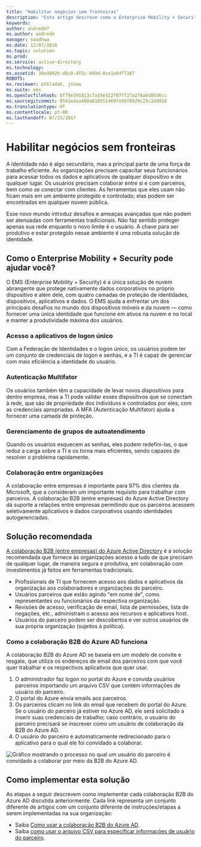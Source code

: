 ```yaml
---
title: "Habilitar negócios sem fronteiras"
description: "Este artigo descreve como o Enterprise Mobility + Security pode ser usado para fornecer uma única identidade que funcione em ativos na nuvem e no local, além de manter a produtividade máxima dos usuários aproveitando as ferramentas do Azure Active Directory."
keywords: 
author: andredm7
ms.author: andredm
manager: swadhwa
ms.date: 12/07/2016
ms.topic: solution
ms.prod: 
ms.service: active-directory
ms.technology: 
ms.assetid: 38e9802b-d8c0-4f5c-b89d-8ce1e04f7387
ROBOTS: 
ms.reviewer: atkladak, jsnow
ms.suite: ems
ms.openlocfilehash: 8f79e391813c7a15e522f07ff27a2f6abd8536cc
ms.sourcegitcommit: 0541e4aa400a818551469fe9df8929c25c2dd918
ms.translationtype: HT
ms.contentlocale: pt-BR
ms.lasthandoff: 07/25/2017
---
```

# <a name="enable-business-without-borders"></a>Habilitar negócios sem fronteiras
A identidade não é algo secundário, mas a principal parte de uma força de trabalho eficiente. As organizações precisam capacitar seus funcionários para acessar todos os dados e aplicativos de qualquer dispositivo e de qualquer lugar. Os usuários precisam colaborar entre si e com parceiros, bem como se conectar com clientes. As ferramentas que eles usam não ficam mais em um ambiente protegido e controlado; elas podem ser encontradas em qualquer nuvem pública.

Esse novo mundo introduz desafios e ameaças avançadas que não podem ser atenuadas com ferramentas tradicionais. Não faz sentido proteger apenas sua rede enquanto o novo limite é o usuário. A chave para ser produtivo e estar protegido nesse ambiente é uma robusta solução de identidade.

## <a name="how-can-enterprise-mobility--security-help-you"></a>Como o Enterprise Mobility + Security pode ajudar você?
O EMS (Enterprise Mobility + Security) é a única solução de nuvem abrangente que protege nativamente dados corporativos no próprio dispositivo e além dele, com quatro camadas de proteção de identidades, dispositivos, aplicativos e dados. O EMS ajuda a enfrentar um dos principais desafios no mundo dos dispositivos móveis e da nuvem — como fornecer uma única identidade que funcione em ativos na nuvem e no local e manter a produtividade máxima dos usuários.

### <a name="access-to-single-sign-on-applications"></a>Acesso a aplicativos de logon único
Com a Federação de Identidades e o logon único, os usuários podem ter um conjunto de credenciais de logon e senhas, e a TI é capaz de gerenciar com mais eficiência a identidade do usuário.
### <a name="multi-factor-authentication"></a>Autenticação Multifator
Os usuários também têm a capacidade de levar novos dispositivos para dentro empresa, mas a TI pode validar esses dispositivos que se conectam à rede, que são de propriedade dos indivíduos e controlados por eles, com as credenciais apropriadas. A MFA (Autenticação Multifator) ajuda a fornecer uma camada de proteção.
### <a name="self-service-group-management"></a>Gerenciamento de grupos de autoatendimento
Quando os usuários esquecem as senhas, eles podem redefini-las, o que reduz a carga sobre a TI e os torna mais eficientes, sendo capazes de resolver o problema rapidamente.
### <a name="cross-organization-collaboration"></a>Colaboração entre organizações
A colaboração entre empresas é importante para 97% dos clientes da Microsoft, que a consideram um importante requisito para trabalhar com parceiros. A colaboração B2B (entre empresas) do Azure Active Directory dá suporte a relações entre empresas permitindo que os parceiros acessem seletivamente aplicativos e dados corporativos usando identidades autogerenciadas.

## <a name="recommended-solution"></a>Solução recomendada
[A colaboração B2B (entre empresas) do Azure Active Directory](https://azure.microsoft.com/documentation/articles/active-directory-b2b-what-is-azure-ad-b2b/) é a solução recomendada que fornece às organizações acesso a tudo de que precisam de qualquer lugar, de maneira segura e produtiva, em colaboração com investimentos já feitos em ferramentas tradicionais.
- Profissionais de TI que fornecem acesso aos dados e aplicativos da organização aos colaboradores e organizações do parceiro.
- Usuários parceiros que estão agindo "em nome de", como representantes ou funcionários da respectiva organização.
- Revisões de acesso, verificação de email, lista de permissões, lista de negações, etc., administram o acesso aos recursos e aplicativos host.
- Usuários do parceiro podem ser descobertos e ver outros usuários de sua própria organização (sujeitos à política).

### <a name="how-azure-ad-b2b-collaboration-works"></a>Como a colaboração B2B do Azure AD funciona

A colaboração B2B do Azure AD se baseia em um modelo de convite e resgate, que utiliza os endereços de email dos parceiros com que você quer trabalhar e os respectivos aplicativos que quer usar.

1. O administrador faz logon no portal do Azure e convida usuários parceiros importando um arquivo CSV que contém informações de usuário do parceiro.
2. O portal do Azure envia emails aos parceiros.
3. Os parceiros clicam no link do email que recebem do portal do Azure. Se o usuário do parceiro já estiver no Azure AD, ele será solicitado a inserir suas credenciais de trabalho; caso contrário, o usuário do parceiro precisará se inscrever como um usuário de colaboração da B2B do Azure AD.
4. O usuário do parceiro é automaticamente redirecionado para o aplicativo para o qual ele foi convidado a colaborar.

![Gráfico mostrando o processo no qual um usuário do parceiro é convidado a colaborar por meio da B2B do Azure AD.](./media/enable-business-without-borders/enable-business-without-borders-fig1.png)

## <a name="how-to-implement-this-solution"></a>Como implementar esta solução
As etapas a seguir descrevem como implementar cada colaboração B2B do Azure AD discutida anteriormente. Cada link representa um conjunto diferente de artigos com um conjunto diferente de instruções/etapas a serem implementadas na sua organização:
- Saiba [Como usar a colaboração B2B do Azure AD](https://azure.microsoft.com/documentation/articles/active-directory-b2b-detailed-walkthrough/).
- Saiba [como usar o arquivo CSV para especificar informações de usuário do parceiro](https://azure.microsoft.com/en-us/documentation/articles/active-directory-b2b-references-csv-file-format/).
